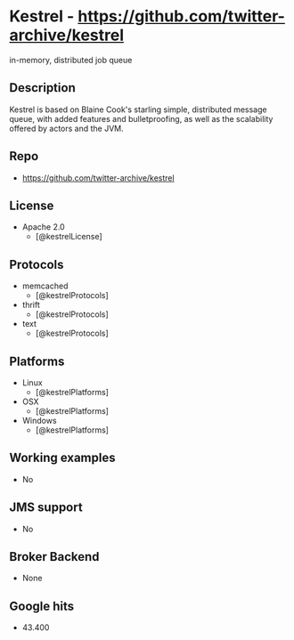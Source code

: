 # Kestrel - https://github.com/twitter-archive/kestrel
in-memory, distributed job queue


## Description
Kestrel is based on Blaine Cook's starling simple, distributed message queue, with added features and bulletproofing, as well as the scalability offered by actors and the JVM.


## Repo
- https://github.com/twitter-archive/kestrel


## License
- Apache 2.0
    - [@kestrelLicense]


## Protocols
- memcached
    - [@kestrelProtocols]
- thrift
    - [@kestrelProtocols]
- text
    - [@kestrelProtocols]


## Platforms
- Linux
    - [@kestrelPlatforms]
- OSX
    - [@kestrelPlatforms]
- Windows
    - [@kestrelPlatforms]


## Working examples
- No


## JMS support
- No


## Broker Backend
- None


## Google hits
- 43.400
